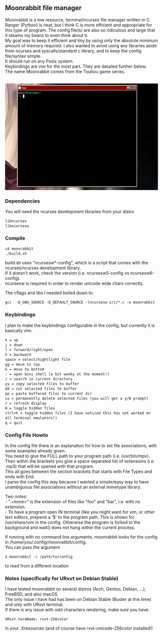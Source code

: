 ## Moonrabbit file manager  

Moonrabbit is a low resource, terminal/ncurses file manager written in C. Ranger (Python) is neat, but I think C is more efficient and appropriate for this type of program. The config file(s) are also so ridiculous and large that it steams my beans to even think about it.  
My goal was to keep it efficient and tiny by using only the absolute minimum amount of memory required. I also wanted to avoid using any libraries aside from ncurses and syscalls/standard c library, and to keep the config file/syntax simple.  
It should run on any Posix system.  
Keybindings are vim for the most part. They are detailed further below.  
The name Moonrabbit comes from the Touhou game series.  

<br>
<img "align="center" height="350px" width="auto" src="vid/moonrabbit.gif">  

### Dependencies  
You will need the ncurses development libraries from your distro  

    libncurses  
    libncursesw  
    
### Compile

	cd moonrabbit
	./build.sh

build.sh uses "ncursesw*-config", which is a script that comes with the ncurses/ncurses development library.  
If it doesn't work, check the version (i.e. ncursesw5-config vs ncursesw6-config).  
ncursesw is required in order to render unicode wide chars correctly.  

The cflags and libs I needed boiled down to:

	gcc  -D_GNU_SOURCE -D_DEFAULT_SOURCE -lncursesw src/*.c -o moonrabbit

### Keybindings  
I plan to make the keybindings configurable in the config, but currently it is basically vim:  
    
    k = up  
    j = down  
    l = forward/right/open  
    h = backward  
    space = select/hightlight file  
    gg = move to top  
    G = move to bottom  
    : = open mini shell (a bit wonky at the moment!)  
    / = search in current directory  
    yy = copy selected files to buffer  
    dd = cut selected files to buffer  
    pp = paste buffered files to current dir  
    xx = permanently delete selected files (you will get a y/N prompt)  
    r = refresh display  
    H = toggle hidden files  
    ctrl+h = toggle hidden files (I have noticed this has not worked on all terminal emulators!)  
    q = quit  
    

### Config File Howto  
In the config file there is an explanation for how to set file associations, with some examples already given.  
You need to give the FULL path to your program path (i.e. /usr/bin/mpv).  
Then within the brackets you give a space separated list of extensions (i.e. .mp3) that will be opened with that program.  
This all goes between the section brackets that starts with File Types and ends with End.  
I parse the config this way because I wanted a simple/easy way to have unambiguous file associations without an external mimetype library.  

Two notes:  
    - ".\<none>" is the extension of files like "foo" and "bar", i.e. with no extension.  
    - To have a program open IN terminal (like you might want for vim, or other text editors, prepend a '$' to the program path. This is shown for /usr/share/vim in the config. Otherwise the program is forked to the background and wait() does not hang within the current process.

If running with no command line arguments, moonrabbit looks for the config in /home/*you*/.config/moonrabbit/config.  
You can pass the argument  

    $ moonrabbit -c /path/to/config  
    
to read from a different location

### Notes (specifically for URxvt on Debian Stable)
I have tested moonrabbit on several distros (Arch, Gentoo, Debian, ...), FreeBSD, and also macOS.  
The only issue I have had has been on Debian Stable (Buster at this time) and only with URxvt terminal.  
If there is any issue with odd characters rendering, make sure you have:  

    URxvt.termName: rxvt-256color  
    
in your .Xresources (and of course have rxvt-unicode-256color installed!)


